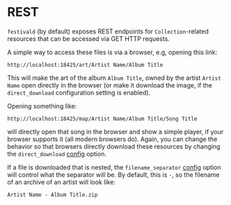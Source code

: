# REST
`festivald` (by default) exposes REST endpoints for `Collection`-related resources that can be accessed via GET HTTP requests.

A simple way to access these files is via a browser, e.g, opening this link:

```http
http://localhost:18425/art/Artist Name/Album Title
```

This will make the art of the album `Album Title`, owned by the artist `Artist Name` open directly in the browser (or make it download the image, if the `direct_download` configuration setting is enabled).

Opening something like:

```http
http://localhost:18425/map/Artist Name/Album Title/Song Title
```

will directly open that song in the browser and show a simple player, if your browser supports it (all modern browsers do). Again, you can change the behavior so that browsers directly download these resources by changing the `direct_download` [config](config.md) option.

If a file is downloaded that is nested, the `filename_separator` [config](config.md) option will control what the separator will be. By default, this is ` - `, so the filename of an archive of an artist will look like:

```plaintext
Artist Name - Album Title.zip
```
